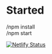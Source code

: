 # Started

/npm install
<br/>
/npm start

[![Netlify Status](https://api.netlify.com/api/v1/badges/cabaccde-b40e-4183-b8bc-1037dc7c679c/deploy-status)](https://app.netlify.com/sites/test-front-slider/deploys)
